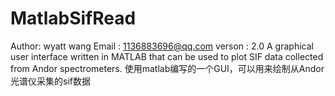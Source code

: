 # MatlabSifRead

Author: wyatt wang
Email : 1136883696@qq.com
verson : 2.0
A graphical user interface written in MATLAB that can be used to plot SIF data collected from Andor spectrometers.
使用matlab编写的一个GUI，可以用来绘制从Andor光谱仪采集的sif数据
